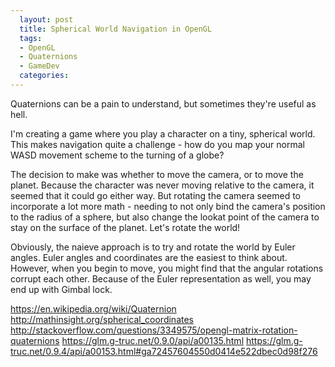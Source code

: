 ```yaml
---
  layout: post
  title: Spherical World Navigation in OpenGL
  tags:
  - OpenGL
  - Quaternions
  - GameDev
  categories:
---
```


Quaternions can be a pain to understand, but sometimes they're useful as hell.

I'm creating a game where you play a character on a tiny, spherical world. This makes navigation quite a challenge - how do you map your normal WASD movement scheme to the turning of a globe?

The decision to make was whether to move the camera, or to move the planet.
Because the character was never moving relative to the camera, it seemed that it could go either way. But rotating the camera seemed to incorporate a lot more math - needing to not only bind the camera's position to the radius of a sphere, but also change the lookat point of the camera to stay on the surface of the planet.
Let's rotate the world!

Obviously, the naieve approach is to try and rotate the world by Euler angles. Euler angles and coordinates are the easiest to think about.
However, when you begin to move, you might find that the angular rotations corrupt each other. Because of the Euler representation as well, you may end up with Gimbal lock.



<link to the video I took>


https://en.wikipedia.org/wiki/Quaternion
http://mathinsight.org/spherical_coordinates
http://stackoverflow.com/questions/3349575/opengl-matrix-rotation-quaternions
https://glm.g-truc.net/0.9.0/api/a00135.html
https://glm.g-truc.net/0.9.4/api/a00153.html#ga72457604550d0414e522dbec0d98f276
